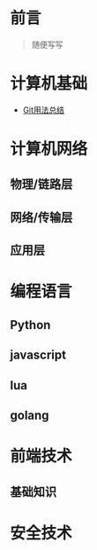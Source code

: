 # 前言

> 随便写写





# 计算机基础

- [Git用法总结](docs/computer_basics/Git用法总结.md)





# 计算机网络



## 物理/链路层



## 网络/传输层



## 应用层





# 编程语言



## Python



## javascript



## lua



## golang



# 前端技术



## 基础知识





# 安全技术

